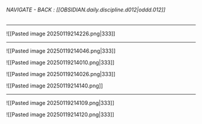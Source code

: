 
###### NAVIGATE - BACK : [[OBSIDIAN.daily.discipline.d012|oddd.012]]
-----





![[Pasted image 20250119214226.png|333]]

----

![[Pasted image 20250119214046.png|333]]

![[Pasted image 20250119214010.png|333]]

![[Pasted image 20250119214026.png|333]]

![[Pasted image 20250119214140.png]]

-----







![[Pasted image 20250119214109.png|333]]


![[Pasted image 20250119214120.png|333]]

